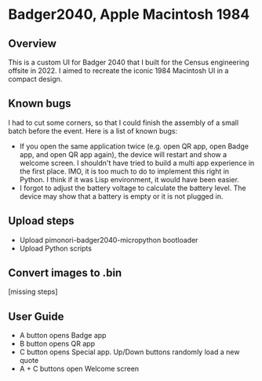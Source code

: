 # Badger2040, Apple Macintosh 1984
 
## Overview

This is a custom UI for Badger 2040 that I built for the Census
engineering offsite in 2022. I aimed to recreate the iconic 1984
Macintosh UI in a compact design.

## Known bugs

I had to cut some corners, so that I could finish the assembly of a small batch
before the event. Here is a list of known bugs:
- If you open the same application twice (e.g. open QR app, open Badge
  app, and open QR app again), the device will restart and show a
  welcome screen. I shouldn't have tried to build a multi app
  experience in the first place. IMO, it is too much to do to
  implement this right in Python. I think if it was Lisp environment,
  it would have been easier.
- I forgot to adjust the battery voltage to calculate the battery
  level. The device may show that a battery is empty or it is not
  plugged in.

## Upload steps

- Upload pimonori-badger2040-micropython bootloader
- Upload Python scripts

## Convert images to .bin

[missing steps]

## User Guide

- A button opens Badge app
- B button opens QR app
- C button opens Special app. Up/Down buttons randomly load a new
  quote
- A + C buttons open Welcome screen
